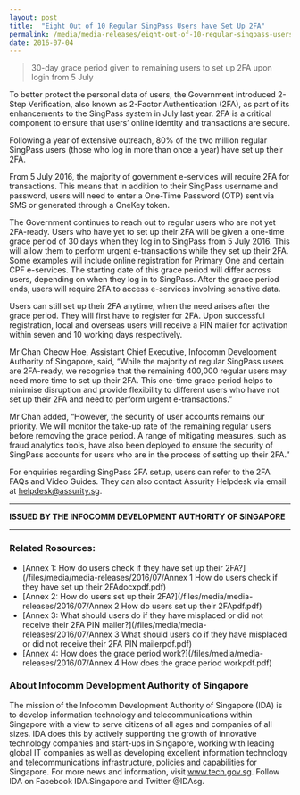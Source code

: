 ```yaml
---
layout: post
title:  "Eight Out of 10 Regular SingPass Users have Set Up 2FA"
permalink: /media/media-releases/eight-out-of-10-regular-singpass-users-have-set-up-2fa
date: 2016-07-04
---
```

> 30-day grace period given to remaining users to set up 2FA upon login from 5 July

To better protect the personal data of users, the Government introduced 2-Step Verification, also known as 2-Factor Authentication (2FA), as part of its enhancements to the SingPass system in July last year. 2FA is a critical component to ensure that users’ online identity and transactions are secure.

Following a year of extensive outreach, 80% of the two million regular SingPass users (those who log in more than once a year) have set up their 2FA.

From 5 July 2016, the majority of government e-services will require 2FA for transactions. This means that in addition to their SingPass username and password, users will need to enter a One-Time Password (OTP) sent via SMS or generated through a OneKey token.

The Government continues to reach out to regular users who are not yet 2FA-ready. Users who have yet to set up their 2FA will be given a one-time grace period of 30 days when they log in to SingPass from 5 July 2016. This will allow them to perform urgent e-transactions while they set up their 2FA. Some examples will include online registration for Primary One and certain CPF e-services. The starting date of this grace period will differ across users, depending on when they log in to SingPass. After the grace period ends, users will require 2FA to access e-services involving sensitive data.

Users can still set up their 2FA anytime, when the need arises after the grace period. They will first have to register for 2FA. Upon successful registration, local and overseas users will receive a PIN mailer for activation within seven and 10 working days respectively.

Mr Chan Cheow Hoe, Assistant Chief Executive, Infocomm Development Authority of Singapore, said, “While the majority of regular SingPass users are 2FA-ready, we recognise that the remaining 400,000 regular users may need more time to set up their 2FA. This one-time grace period helps to minimise disruption and provide flexibility to different users who have not set up their 2FA and need to perform urgent e-transactions.”

Mr Chan added, “However, the security of user accounts remains our priority. We will monitor the take-up rate of the remaining regular users before removing the grace period. A range of mitigating measures, such as fraud analytics tools, have also been deployed to ensure the security of SingPass accounts for users who are in the process of setting up their 2FA.”

For enquiries regarding SingPass 2FA setup, users can refer to the 2FA FAQs and Video Guides. They can also contact Assurity Helpdesk via email at helpdesk@assurity.sg.

---

**ISSUED BY THE INFOCOMM DEVELOPMENT AUTHORITY OF SINGAPORE**

---

### **Related Rosources:**
* [Annex 1: How do users check if they have set up their 2FA?](/files/media/media-releases/2016/07/Annex 1  How do users check if they have set up their 2FAdocxpdf.pdf)
* [Annex 2: How do users set up their 2FA?](/files/media/media-releases/2016/07/Annex 2  How do users set up their 2FApdf.pdf)
* [Annex 3: What should users do if they have misplaced or did not receive their 2FA PIN mailer?](/files/media/media-releases/2016/07/Annex 3  What should users do if they have misplaced or did not receive their 2FA PIN mailerpdf.pdf)
* [Annex 4: How does the grace period work?](/files/media/media-releases/2016/07/Annex 4  How does the grace period workpdf.pdf)

### **About Infocomm Development Authority of Singapore**
The mission of the Infocomm Development Authority of Singapore (IDA) is to develop information technology and telecommunications within Singapore with a view to serve citizens of all ages and companies of all sizes. IDA does this by actively supporting the growth of innovative technology companies and start-ups in Singapore, working with leading global IT companies as well as developing excellent information technology and telecommunications infrastructure, policies and capabilities for Singapore. For more news and information, visit www.tech.gov.sg. Follow IDA on Facebook IDA.Singapore and Twitter @IDAsg.
